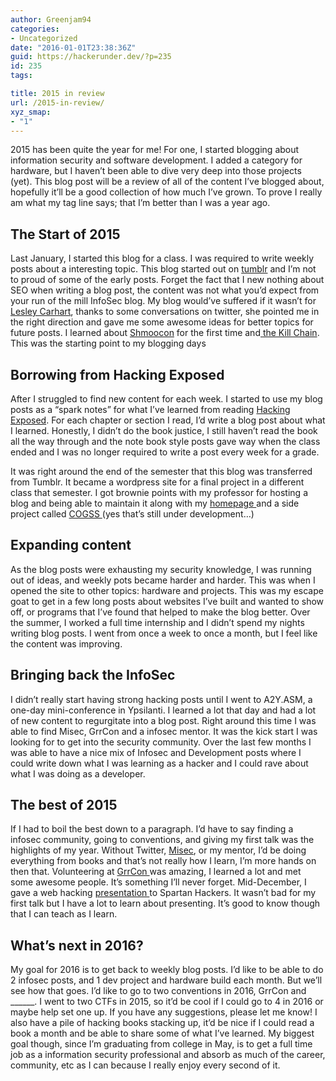 ```yaml
---
author: Greenjam94
categories:
- Uncategorized
date: "2016-01-01T23:38:36Z"
guid: https://hackerunder.dev/?p=235
id: 235
tags:

title: 2015 in review
url: /2015-in-review/
xyz_smap:
- "1"
---
```


2015 has been quite the year for me! For one, I started blogging about information security and software development. I added a category for hardware, but I haven’t been able to dive very deep into those projects (yet). This blog post will be a review of all of the content I’ve blogged about, hopefully it’ll be a good collection of how much I’ve grown. To prove I really am what my tag line says; that I’m better than I was a year ago.

## The Start of 2015

Last January, I started this blog for a class. I was required to write weekly posts about a interesting topic. This blog started out on [tumblr](http://greenjam94.tumblr.com/) and I’m not to proud of some of the early posts. Forget the fact that I new nothing about SEO when writing a blog post, the content was not what you’d expect from your run of the mill InfoSec blog. My blog would’ve suffered if it wasn’t for [Lesley Carhart](https://twitter.com/hacks4pancakes), thanks to some conversations on twitter, she pointed me in the right direction and gave me some awesome ideas for better topics for future posts. I learned about [Shmoocon](http://shmoocon.org/) for the first time and[ the Kill Chain](https://hackerunder.dev/the-kill-chain/). This was the starting point to my blogging days

## Borrowing from Hacking Exposed

After I struggled to find new content for each week. I started to use my blog posts as a “spark notes” for what I’ve learned from reading [Hacking Exposed](http://www.amazon.com/Hacking-Exposed-Network-Security-Solutions/dp/0071613749). For each chapter or section I read, I’d write a blog post about what I learned. Honestly, I didn’t do the book justice, I still haven’t read the book all the way through and the note book style posts gave way when the class ended and I was no longer required to write a post every week for a grade.

It was right around the end of the semester that this blog was transferred from Tumblr. It became a wordpress site for a final project in a different class that semester. I got brownie points with my professor for hosting a blog and being able to maintain it along with my [homepage ](http://greenjam94.me/)and a side project called [COGSS ](https://hackerunder.dev/cogss/)(yes that’s still under development…)

## Expanding content

As the blog posts were exhausting my security knowledge, I was running out of ideas, and weekly pots became harder and harder. This was when I opened the site to other topics: hardware and projects. This was my escape goat to get in a few long posts about websites I’ve built and wanted to show off, or programs that I’ve found that helped to make the blog better. Over the summer, I worked a full time internship and I didn’t spend my nights writing blog posts. I went from once a week to once a month, but I feel like the content was improving.

## Bringing back the InfoSec

I didn’t really start having strong hacking posts until I went to A2Y.ASM, a one-day mini-conference in Ypsilanti. I learned a lot that day and had a lot of new content to regurgitate into a blog post. Right around this time I was able to find Misec, GrrCon and a infosec mentor. It was the kick start I was looking for to get into the security community. Over the last few months I was able to have a nice mix of Infosec and Development posts where I could write down what I was learning as a hacker and I could rave about what I was doing as a developer.

## The best of 2015

If I had to boil the best down to a paragraph. I’d have to say finding a infosec community, going to conventions, and giving my first talk was the highlights of my year. Without Twitter, [Misec](http://michsec.org/), or my mentor, I’d be doing everything from books and that’s not really how I learn, I’m more hands on then that. Volunteering at [GrrCon ](http://grrcon.com/)was amazing, I learned a lot and met some awesome people. It’s something I’ll never forget. Mid-December, I gave a web hacking [presentation ](https://hackerunder.dev/web-app-hacking/)to Spartan Hackers. It wasn’t bad for my first talk but I have a lot to learn about presenting. It’s good to know though that I can teach as I learn.

## What’s next in 2016?

My goal for 2016 is to get back to weekly blog posts. I’d like to be able to do 2 infosec posts, and 1 dev project and hardware build each month. But we’ll see how that goes. I’d like to go to two conventions in 2016, GrrCon and \_\_\_\_\_\_. I went to two CTFs in 2015, so it’d be cool if I could go to 4 in 2016 or maybe help set one up. If you have any suggestions, please let me know! I also have a pile of hacking books stacking up, it’d be nice if I could read a book a month and be able to share some of what I’ve learned. My biggest goal though, since I’m graduating from college in May, is to get a full time job as a information security professional and absorb as much of the career, community, etc as I can because I really enjoy every second of it.